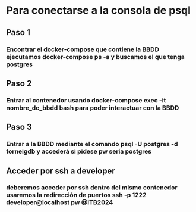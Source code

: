 # Para conectarse a la consola de psql


## Paso 1 

### Encontrar el docker-compose que contiene la BBDD ejecutamos docker-compose ps -a y buscamos el que tenga postgres


## Paso 2 

### Entrar al contenedor usando docker-compose exec -it nombre_dc_bbdd bash para poder interactuar con la BBDD


## Paso 3 

### Entrar a la BBDD mediante el comando psql -U postgres -d torneigdb y accederá si pidese pw sería postgres

## Acceder por ssh a developer

### deberemos acceder por ssh dentro del mismo contenedor usaremos la redirección de puertos ssh -p 1222 developer@localhost pw @ITB2024
